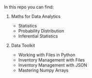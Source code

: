 In this repo you can find:
1. Maths for Data Analytics
   - Statistics
   - Probability Distribution
   - Inferential Statistics

2. Data Toolkit
   - Working with Files in Python
   - Inventory Management with Files
   - Inventory Management with JSON
   - Mastering Numpy Arrays
